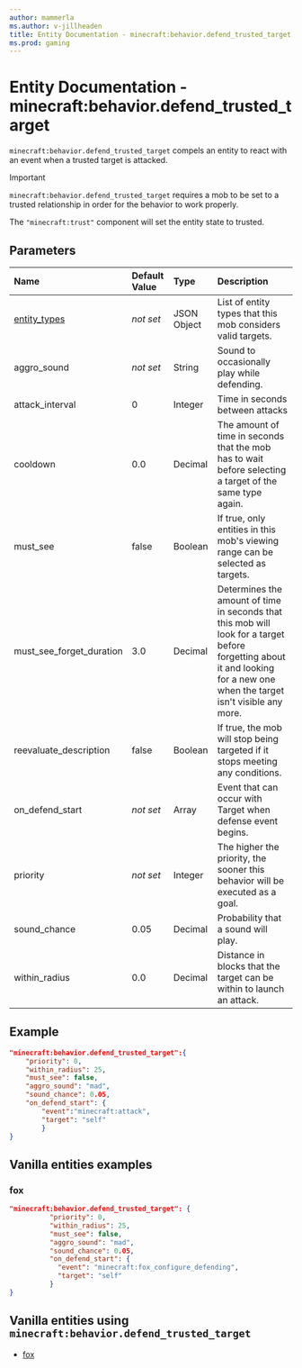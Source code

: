 ```yaml
---
author: mammerla
ms.author: v-jillheaden
title: Entity Documentation - minecraft:behavior.defend_trusted_target
ms.prod: gaming
---
```


# Entity Documentation - minecraft:behavior.defend_trusted_target

`minecraft:behavior.defend_trusted_target` compels an entity to react with an event when a trusted target is attacked.

>[!IMPORTANT]
> `minecraft:behavior.defend_trusted_target` requires a mob to be set to a trusted relationship in order for the behavior to work properly.
>
>The `"minecraft:trust"` component will set the entity state to trusted.

## Parameters

|Name |Default Value  |Type  |Description  |
|:----------|:----------|:----------|:----------|
|[entity_types](../Definitions/NestedTables/entity_types.md)|*not set* | JSON Object| List of entity types that this mob considers valid targets.|
|aggro_sound|*not set* | String| Sound to occasionally play while defending. |
|attack_interval| 0| Integer| Time in seconds between attacks |
|cooldown| 0.0| Decimal | The amount of time in seconds that the mob has to wait before selecting a target of the same type again. |
|must_see| false| Boolean| If true, only entities in this mob's viewing range can be selected as targets. |
|must_see_forget_duration| 3.0| Decimal| Determines the amount of time in seconds that this mob will look for a target before forgetting about it and looking for a new one when the target isn't visible any more. |
|reevaluate_description| false| Boolean| If true, the mob will stop being targeted if it stops meeting any conditions. |
|on_defend_start | *not set* | Array | Event that can occur with Target when defense event begins. |
|priority|*not set*|Integer|The higher the priority, the sooner this behavior will be executed as a goal.|
|sound_chance| 0.05| Decimal | Probability that a sound will play. |
|within_radius| 0.0| Decimal| Distance in blocks that the target can be within to launch an attack.|

## Example

```json
"minecraft:behavior.defend_trusted_target":{
    "priority": 0,
    "within_radius": 25,
    "must_see": false,
    "aggro_sound": "mad",
    "sound_chance": 0.05,
    "on_defend_start": {
        "event":"minecraft:attack",
        "target": "self"
        }
}
```

## Vanilla entities examples

### fox

```json
"minecraft:behavior.defend_trusted_target": {
          "priority": 0,
          "within_radius": 25,
          "must_see": false,
          "aggro_sound": "mad",
          "sound_chance": 0.05,
          "on_defend_start": {
            "event": "minecraft:fox_configure_defending",
            "target": "self"
          }
}
```

## Vanilla entities using `minecraft:behavior.defend_trusted_target`

- [fox](../../../../Source/VanillaBehaviorPack_Snippets/entities/fox.md)
